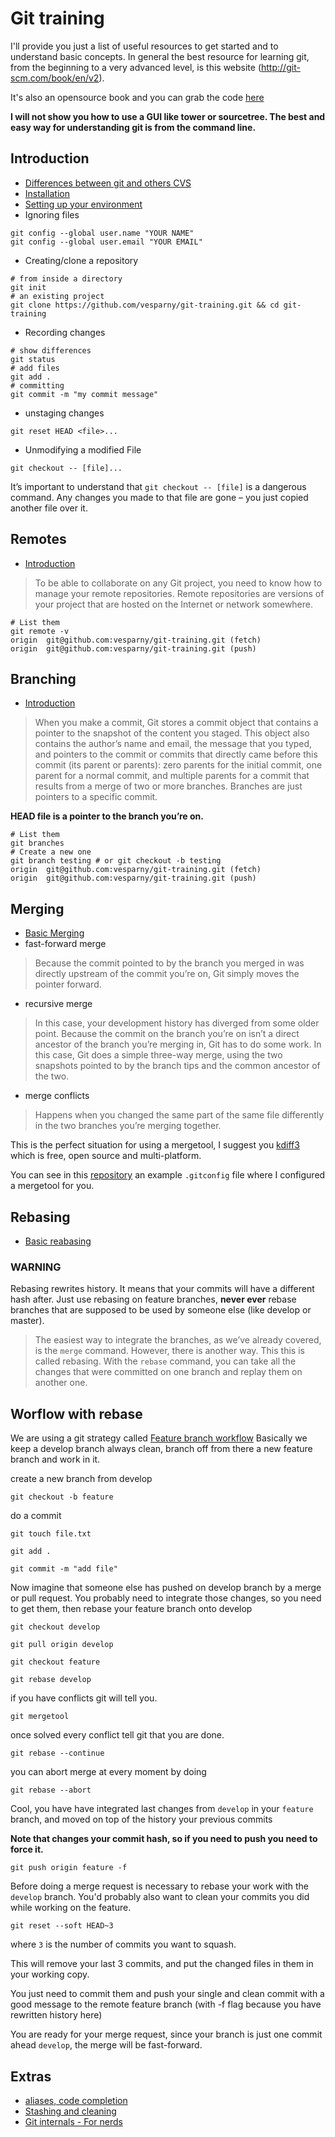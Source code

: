 # Git training
I'll provide you just a list of useful resources to get started and to understand basic concepts.
In general the best resource for learning git, from the beginning to a very advanced level, is this website (http://git-scm.com/book/en/v2).

It's also an opensource book and you can grab the code [here](http://git-scm.com/book/en/v2)

**I will not show you how to use a GUI like tower or sourcetree. The best and easy way for understanding git is from the command line.**

## Introduction
* [Differences between git and others CVS](http://git-scm.com/book/en/v2/Getting-Started-Git-Basics)
* [Installation](http://git-scm.com/book/en/v2/Getting-Started-Installing-Git)
* [Setting up your environment](https://help.github.com/articles/set-up-git/)
* Ignoring files
```
git config --global user.name "YOUR NAME"
git config --global user.email "YOUR EMAIL"
```
* Creating/clone a repository
```shell
# from inside a directory
git init
# an existing project
git clone https://github.com/vesparny/git-training.git && cd git-training
```
* Recording changes
```shell
# show differences
git status
# add files
git add .
# committing
git commit -m "my commit message"
```
* unstaging changes
```shell
git reset HEAD <file>...
```
* Unmodifying a modified File
```shell
git checkout -- [file]...
```
It’s important to understand that `git checkout -- [file]` is a dangerous command. Any changes you made to that file are gone – you just copied another file over it.

## Remotes
* [Introduction](http://git-scm.com/book/en/v2/Git-Basics-Working-with-Remotes)

>To be able to collaborate on any Git project, you need to know how to manage your remote repositories. Remote repositories are versions of your project that are hosted on the Internet or network somewhere.

```shell
# List them
git remote -v
origin	git@github.com:vesparny/git-training.git (fetch)
origin	git@github.com:vesparny/git-training.git (push)
```

## Branching
* [Introduction](http://git-scm.com/book/en/v2/Git-Branching-Branches-in-a-Nutshell)

>When you make a commit, Git stores a commit object that contains a pointer to the snapshot of the content you staged. This object also contains the author’s name and email, the message that you typed, and pointers to the commit or commits that directly came before this commit (its parent or parents): zero parents for the initial commit, one parent for a normal commit, and multiple parents for a commit that results from a merge of two or more branches.
Branches are just pointers to a specific commit.

**HEAD file is a pointer to the branch you’re on.**

```shell
# List them
git branches
# Create a new one
git branch testing # or git checkout -b testing
origin	git@github.com:vesparny/git-training.git (fetch)
origin	git@github.com:vesparny/git-training.git (push)
```

## Merging
* [Basic Merging](http://git-scm.com/book/en/v2/Git-Branching-Basic-Branching-and-Merging)
* fast-forward merge

>Because the commit pointed to by the branch you merged in was directly upstream of the commit you’re on, Git simply moves the pointer forward.

* recursive merge

>In this case, your development history has diverged from some older point. Because the commit on the branch you’re on isn’t a direct ancestor of the branch you’re merging in, Git has to do some work. In this case, Git does a simple three-way merge, using the two snapshots pointed to by the branch tips and the common ancestor of the two.
>

* merge conflicts

>Happens when you changed the same part of the same file differently in the two branches you’re merging together.

This is the perfect situation for using a mergetool,
I suggest you [kdiff3](http://kdiff3.sourceforge.net/) which is free, open source and multi-platform.

You can see in this [repository](https://github.com/vesparny/git-training/blob/master/.gitconfig) an example `.gitconfig` file where I configured a mergetool for you.

## Rebasing
* [Basic reabasing](http://git-scm.com/book/en/v2/Git-Branching-Rebasing)

### **WARNING**
Rebasing rewrites history. It means that your commits will have a different hash after.
Just use rebasing on feature branches, **never ever** rebase branches that are supposed to be used by someone else (like develop or master).


>The easiest way to integrate the branches, as we’ve already covered, is the `merge` command. However, there is another way. This this is called rebasing. With the `rebase` command, you can take all the changes that were committed on one branch and replay them on another one.

## Worflow with rebase
We are using a git strategy called [Feature branch workflow](https://www.atlassian.com/git/tutorials/comparing-workflows/feature-branch-workflow)
Basically we keep a develop branch always clean, branch off from there a new feature branch and work in it.


create a new branch from develop

`git checkout -b feature`

do a commit

`git touch file.txt`

`git add .`

`git commit -m "add file"`

Now imagine that someone else has pushed on develop branch by a merge or pull request.
You probably need to integrate those changes, so you need to get them, then rebase your feature branch onto develop

`git checkout develop`

`git pull origin develop`

`git checkout feature`

`git rebase develop`

if you have conflicts git will tell you.

`git mergetool`

once solved every conflict tell git that you are done.

`git rebase --continue`

you can abort merge at every moment by doing

`git rebase --abort`

Cool, you have have integrated last changes from `develop` in your `feature` branch, and moved on top of the history your previous commits

**Note that changes your commit hash, so if you need to push you need to force it.**

`git push origin feature -f`

Before doing a merge request is necessary to rebase your work with the `develop` branch.
You'd probably also want to clean your commits you did while working on the feature.

`git reset --soft HEAD~3`

where `3` is the number of commits you want to squash.

This will remove your last 3 commits, and put the changed files in them in your working copy.

You just need to commit them and push your single and clean commit with a good message to the remote feature branch (with -f flag because you have rewritten history here)

You are ready for your merge request, since your branch is just one commit ahead `develop`, the merge will be fast-forward.


## Extras
* [aliases, code completion](http://git-scm.com/book/en/v1/Git-Basics-Tips-and-Tricks)
* [Stashing and cleaning](http://git-scm.com/book/en/v2/Git-Tools-Stashing-and-Cleaning#_git_stashing)
* [Git internals - For nerds](http://git-scm.com/book/en/v1/Git-Internals)
